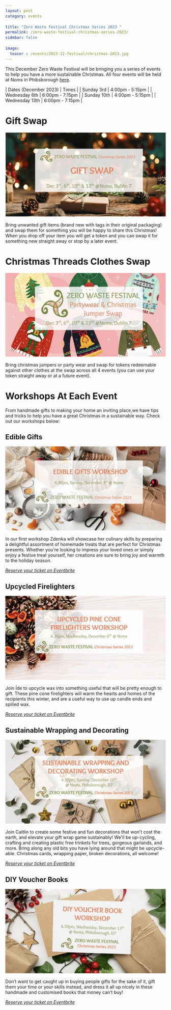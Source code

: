 ```yaml
---
layout: post
category: events

title: "Zero Waste Festival Christmas Series 2023 "
permalink: /zero-waste-festival-christmas-series-2023/
sidebar: false

image:
  teaser : /events/2023-12-festival/christmas-2023.jpg
---
```


This December Zero Waste Festival will be bringing you a series of events to help you have a more sustainable Christmas. All four events will be held at Noms in Phibsborough [here](https://maps.app.goo.gl/Y7Puu4P8fXBgaC7C9).


| Dates (December 2023) | Times           |
| Sunday 3rd            | 4:00pm - 5:15pm |
| Wednesday 6th         | 6:00pm - 7:15pm |
| Sunday 10th           | 4:00pm - 5:15pm |
| Wednesday 13th        | 6:00pm - 7:15pm |

# Gift Swap

![Gift Swap](/images/events/2023-12-festival/gift-swap.jpg)

Bring unwanted gift items (brand new with tags in their original packaging) and swap them for something you will be happy to share this Christmas!
When you drop off your item you will get a token and you can swap it for something new straight away or stop by a later event.

# Christmas Threads Clothes Swap
 
![Christmas Threads Clothes Swap](/images/events/2023-12-festival/clothes-swap.jpg)

Bring christmas jumpers or party wear and swap for tokens redeemable against other clothes at the swap across all 4 events (you can use your token straight away or at a future event).

# Workshops At Each Event

From handmade gifts to making your home an inviting place,we have tips and tricks to help you have a great Christmas in a sustainable way. Check out our workshops below:

## Edible Gifts

![Edible Gifts](/images/events/2023-12-festival/edible-gifts.jpg)


In our first workshop Zdenka will showcase her culinary skills by preparing a delightful assortment of homemade treats that are perfect for Christmas presents. Whether you're looking to impress your loved ones or simply enjoy a festive treat yourself, her creations are sure to bring joy and warmth to the holiday season. 

[*Reserve your ticket on Eventbrite*](https://www.eventbrite.ie/e/edible-gifts-workshop-tickets-767506642027?aff=oddtdtcreator)

## Upcycled Firelighters

![Upcycled Firelighters](/images/events/2023-12-festival/upcycled-firelighters.jpg)


Join Íde to upcycle wax into something useful that will be pretty enough to gift. These pine cone firelighters will warm the hearts and homes of the recipients this winter, and are a useful way to use up candle ends and spilled wax.

[*Reserve your ticket on Eventbrite*](https://www.eventbrite.ie/e/768318249567?aff=oddtdtcreator)

## Sustainable Wrapping and Decorating

![Sustainable Wrapping and Decorating](/images/events/2023-12-festival/wrap-and-decor.jpg)

Join Caitlin to create some festive and fun decorations that won't cost the earth, and elevate your gift wrap game sustainably! We'll be up-cycling, crafting and creating plastic free trinkets for trees, gorgeous garlands, and more. Bring along any old bits you have lying around that might be upcycle-able. Christmas cards, wrapping paper, broken decorations, all welcome!

[*Reserve your ticket on Eventbrite*](https://www.eventbrite.ie/e/sustainable-wrapping-and-decorating-workshop-tickets-771758940767?aff=oddtdtcreator)

## DIY Voucher Books


![DIY Voucher Books](/images/events/2023-12-festival/voucher-book.jpg)

Don’t want to get caught up in buying people gifts for the sake of it, gift them your time or your skills instead, and dress it all up nicely in these handmade and customised books that money can’t buy!

[*Reserve your ticket on Eventbrite*](https://www.eventbrite.ie/e/diy-voucher-book-workshop-tickets-771766583627?aff=oddtdtcreator)
